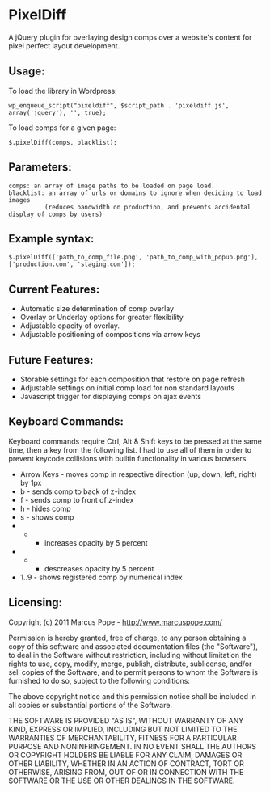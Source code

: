 PixelDiff
=========

A jQuery plugin for overlaying design comps over a website's content for pixel perfect layout development.

## Usage:

To load the library in Wordpress:

    wp_enqueue_script("pixeldiff", $script_path . 'pixeldiff.js', array('jquery'), '', true);

To load comps for a given page:

    $.pixelDiff(comps, blacklist);

## Parameters:
    comps: an array of image paths to be loaded on page load.
    blacklist: an array of urls or domains to ignore when deciding to load images
              (reduces bandwidth on production, and prevents accidental display of comps by users)

## Example syntax:

    $.pixelDiff(['path_to_comp_file.png', 'path_to_comp_with_popup.png'], ['production.com', 'staging.com']);

## Current Features:

* Automatic size determination of comp overlay
* Overlay or Underlay options for greater flexibility
* Adjustable opacity of overlay.
* Adjustable positioning of compositions via arrow keys

## Future Features:

* Storable settings for each composition that restore on page refresh
* Adjustable settings on initial comp load for non standard layouts
* Javascript trigger for displaying comps on ajax events

## Keyboard Commands:

Keyboard commands require Ctrl, Alt & Shift keys to be pressed at the same time, then a key from the following list.
I had to use all of them in order to prevent keycode collisions with builtin functionality in various browsers.

* Arrow Keys - moves comp in respective direction (up, down, left, right) by 1px
* b - sends comp to back of z-index
* f - sends comp to front of z-index
* h - hides comp
* s - shows comp
* + - increases opacity by 5 percent
* - - descreases opacity by 5 percent
* 1..9 - shows registered comp by numerical index

## Licensing:

Copyright (c) 2011 Marcus Pope - http://www.marcuspope.com/

Permission is hereby granted, free of charge, to any person obtaining
a copy of this software and associated documentation files (the
"Software"), to deal in the Software without restriction, including
without limitation the rights to use, copy, modify, merge, publish,
distribute, sublicense, and/or sell copies of the Software, and to
permit persons to whom the Software is furnished to do so, subject to
the following conditions:

The above copyright notice and this permission notice shall be
included in all copies or substantial portions of the Software.

THE SOFTWARE IS PROVIDED "AS IS", WITHOUT WARRANTY OF ANY KIND,
EXPRESS OR IMPLIED, INCLUDING BUT NOT LIMITED TO THE WARRANTIES OF
MERCHANTABILITY, FITNESS FOR A PARTICULAR PURPOSE AND
NONINFRINGEMENT. IN NO EVENT SHALL THE AUTHORS OR COPYRIGHT HOLDERS BE
LIABLE FOR ANY CLAIM, DAMAGES OR OTHER LIABILITY, WHETHER IN AN ACTION
OF CONTRACT, TORT OR OTHERWISE, ARISING FROM, OUT OF OR IN CONNECTION
WITH THE SOFTWARE OR THE USE OR OTHER DEALINGS IN THE SOFTWARE.